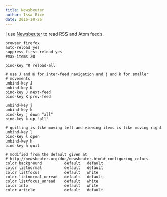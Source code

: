 ```yaml
---
title: Newsbeuter
author: Issa Rice
date: 2016-10-26
---
```


I use [Newsbeuter][official] to read RSS and Atom feeds.

    browser firefox
    auto-reload yes
    suppress-first-reload yes
    #max-items 20

    bind-key ^R reload-all

    # use J and K for inter-feed navigation and j and k for smaller
    # movements
    unbind-key J
    unbind-key K
    bind-key J next-feed
    bind-key K prev-feed

    unbind-key j
    unbind-key k
    bind-key j down "all"
    bind-key k up "all"

    # quitting is like moving left and viewing items is like moving right
    unbind-key l
    bind-key l open
    unbind-key h
    bind-key h quit

    # modified from the default given at
    # http://newsbeuter.org/doc/newsbeuter.html#_configuring_colors
    color background          default   default
    color listnormal          default   default
    color listfocus           default   white
    color listnormal_unread   default   default
    color listfocus_unread    default   white
    color info                default   white
    color article             default   default

[official]: http://newsbeuter.org/ "Newsbeuter: The Mutt of RSS Feed Readers"
